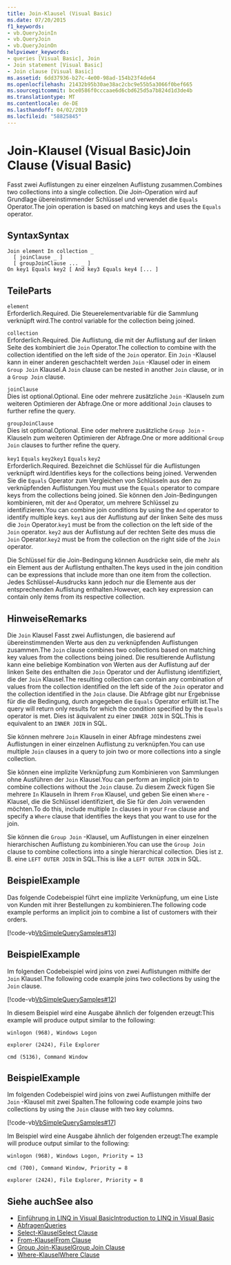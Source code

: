 ```yaml
---
title: Join-Klausel (Visual Basic)
ms.date: 07/20/2015
f1_keywords:
- vb.QueryJoinIn
- vb.QueryJoin
- vb.QueryJoinOn
helpviewer_keywords:
- queries [Visual Basic], Join
- Join statement [Visual Basic]
- Join clause [Visual Basic]
ms.assetid: 6dd37936-b27c-4e00-98ad-154b23f4de64
ms.openlocfilehash: 21432b95b30ae38ac2cbc9e55b5a3066f0bef665
ms.sourcegitcommit: bce0586f0cccaae6d6cbd625d5a7b824d1d3de4b
ms.translationtype: MT
ms.contentlocale: de-DE
ms.lasthandoff: 04/02/2019
ms.locfileid: "58825845"
---
```

# <a name="join-clause-visual-basic"></a><span data-ttu-id="7e891-102">Join-Klausel (Visual Basic)</span><span class="sxs-lookup"><span data-stu-id="7e891-102">Join Clause (Visual Basic)</span></span>
<span data-ttu-id="7e891-103">Fasst zwei Auflistungen zu einer einzelnen Auflistung zusammen.</span><span class="sxs-lookup"><span data-stu-id="7e891-103">Combines two collections into a single collection.</span></span> <span data-ttu-id="7e891-104">Die Join-Operation wird auf Grundlage übereinstimmender Schlüssel und verwendet die `Equals` Operator.</span><span class="sxs-lookup"><span data-stu-id="7e891-104">The join operation is based on matching keys and uses the `Equals` operator.</span></span>  
  
## <a name="syntax"></a><span data-ttu-id="7e891-105">Syntax</span><span class="sxs-lookup"><span data-stu-id="7e891-105">Syntax</span></span>  
  
```  
Join element In collection _  
  [ joinClause _ ]   
  [ groupJoinClause ... _ ]   
On key1 Equals key2 [ And key3 Equals key4 [... ]  
```  
  
## <a name="parts"></a><span data-ttu-id="7e891-106">Teile</span><span class="sxs-lookup"><span data-stu-id="7e891-106">Parts</span></span>  
 `element`  
 <span data-ttu-id="7e891-107">Erforderlich.</span><span class="sxs-lookup"><span data-stu-id="7e891-107">Required.</span></span> <span data-ttu-id="7e891-108">Die Steuerelementvariable für die Sammlung verknüpft wird.</span><span class="sxs-lookup"><span data-stu-id="7e891-108">The control variable for the collection being joined.</span></span>  
  
 `collection`  
 <span data-ttu-id="7e891-109">Erforderlich.</span><span class="sxs-lookup"><span data-stu-id="7e891-109">Required.</span></span> <span data-ttu-id="7e891-110">Die Auflistung, die mit der Auflistung auf der linken Seite des kombiniert die `Join` Operator.</span><span class="sxs-lookup"><span data-stu-id="7e891-110">The collection to combine with the collection identified on the left side of the `Join` operator.</span></span> <span data-ttu-id="7e891-111">Ein `Join` -Klausel kann in einer anderen geschachtelt werden `Join` -Klausel oder in einem `Group Join` Klausel.</span><span class="sxs-lookup"><span data-stu-id="7e891-111">A `Join` clause can be nested in another `Join` clause, or in a `Group Join` clause.</span></span>  
  
 `joinClause`  
 <span data-ttu-id="7e891-112">Dies ist optional.</span><span class="sxs-lookup"><span data-stu-id="7e891-112">Optional.</span></span> <span data-ttu-id="7e891-113">Eine oder mehrere zusätzliche `Join` -Klauseln zum weiteren Optimieren der Abfrage.</span><span class="sxs-lookup"><span data-stu-id="7e891-113">One or more additional `Join` clauses to further refine the query.</span></span>  
  
 `groupJoinClause`  
 <span data-ttu-id="7e891-114">Dies ist optional.</span><span class="sxs-lookup"><span data-stu-id="7e891-114">Optional.</span></span> <span data-ttu-id="7e891-115">Eine oder mehrere zusätzliche `Group Join` -Klauseln zum weiteren Optimieren der Abfrage.</span><span class="sxs-lookup"><span data-stu-id="7e891-115">One or more additional `Group Join` clauses to further refine the query.</span></span>  
  
 <span data-ttu-id="7e891-116">`key1` `Equals` `key2`</span><span class="sxs-lookup"><span data-stu-id="7e891-116">`key1` `Equals` `key2`</span></span>  
 <span data-ttu-id="7e891-117">Erforderlich.</span><span class="sxs-lookup"><span data-stu-id="7e891-117">Required.</span></span> <span data-ttu-id="7e891-118">Bezeichnet die Schlüssel für die Auflistungen verknüpft wird.</span><span class="sxs-lookup"><span data-stu-id="7e891-118">Identifies keys for the collections being joined.</span></span> <span data-ttu-id="7e891-119">Verwenden Sie die `Equals` Operator zum Vergleichen von Schlüsseln aus den zu verknüpfenden Auflistungen.</span><span class="sxs-lookup"><span data-stu-id="7e891-119">You must use the `Equals` operator to compare keys from the collections being joined.</span></span> <span data-ttu-id="7e891-120">Sie können den Join-Bedingungen kombinieren, mit der `And` Operator, um mehrere Schlüssel zu identifizieren.</span><span class="sxs-lookup"><span data-stu-id="7e891-120">You can combine join conditions by using the `And` operator to identify multiple keys.</span></span> <span data-ttu-id="7e891-121">`key1` aus der Auflistung auf der linken Seite des muss die `Join` Operator.</span><span class="sxs-lookup"><span data-stu-id="7e891-121">`key1` must be from the collection on the left side of the `Join` operator.</span></span> <span data-ttu-id="7e891-122">`key2` aus der Auflistung auf der rechten Seite des muss die `Join` Operator.</span><span class="sxs-lookup"><span data-stu-id="7e891-122">`key2` must be from the collection on the right side of the `Join` operator.</span></span>  
  
 <span data-ttu-id="7e891-123">Die Schlüssel für die Join-Bedingung können Ausdrücke sein, die mehr als ein Element aus der Auflistung enthalten.</span><span class="sxs-lookup"><span data-stu-id="7e891-123">The keys used in the join condition can be expressions that include more than one item from the collection.</span></span> <span data-ttu-id="7e891-124">Jedes Schlüssel-Ausdrucks kann jedoch nur die Elemente aus der entsprechenden Auflistung enthalten.</span><span class="sxs-lookup"><span data-stu-id="7e891-124">However, each key expression can contain only items from its respective collection.</span></span>  
  
## <a name="remarks"></a><span data-ttu-id="7e891-125">Hinweise</span><span class="sxs-lookup"><span data-stu-id="7e891-125">Remarks</span></span>  
 <span data-ttu-id="7e891-126">Die `Join` Klausel Fasst zwei Auflistungen, die basierend auf übereinstimmenden Werte aus den zu verknüpfenden Auflistungen zusammen.</span><span class="sxs-lookup"><span data-stu-id="7e891-126">The `Join` clause combines two collections based on matching key values from the collections being joined.</span></span> <span data-ttu-id="7e891-127">Die resultierende Auflistung kann eine beliebige Kombination von Werten aus der Auflistung auf der linken Seite des enthalten die `Join` Operator und der Auflistung identifiziert, die der `Join` Klausel.</span><span class="sxs-lookup"><span data-stu-id="7e891-127">The resulting collection can contain any combination of values from the collection identified on the left side of the `Join` operator and the collection identified in the `Join` clause.</span></span> <span data-ttu-id="7e891-128">Die Abfrage gibt nur Ergebnisse für die die Bedingung, durch angegeben die `Equals` Operator erfüllt ist.</span><span class="sxs-lookup"><span data-stu-id="7e891-128">The query will return only results for which the condition specified by the `Equals` operator is met.</span></span> <span data-ttu-id="7e891-129">Dies ist äquivalent zu einer `INNER JOIN` in SQL.</span><span class="sxs-lookup"><span data-stu-id="7e891-129">This is equivalent to an `INNER JOIN` in SQL.</span></span>  
  
 <span data-ttu-id="7e891-130">Sie können mehrere `Join` Klauseln in einer Abfrage mindestens zwei Auflistungen in einer einzelnen Auflistung zu verknüpfen.</span><span class="sxs-lookup"><span data-stu-id="7e891-130">You can use multiple `Join` clauses in a query to join two or more collections into a single collection.</span></span>  
  
 <span data-ttu-id="7e891-131">Sie können eine implizite Verknüpfung zum Kombinieren von Sammlungen ohne Ausführen der `Join` Klausel.</span><span class="sxs-lookup"><span data-stu-id="7e891-131">You can perform an implicit join to combine collections without the `Join` clause.</span></span> <span data-ttu-id="7e891-132">Zu diesem Zweck fügen Sie mehrere `In` Klauseln in Ihrem `From` Klausel, und geben Sie einen `Where` -Klausel, die die Schlüssel identifiziert, die Sie für den Join verwenden möchten.</span><span class="sxs-lookup"><span data-stu-id="7e891-132">To do this, include multiple `In` clauses in your `From` clause and specify a `Where` clause that identifies the keys that you want to use for the join.</span></span>  
  
 <span data-ttu-id="7e891-133">Sie können die `Group Join` -Klausel, um Auflistungen in einer einzelnen hierarchischen Auflistung zu kombinieren.</span><span class="sxs-lookup"><span data-stu-id="7e891-133">You can use the `Group Join` clause to combine collections into a single hierarchical collection.</span></span> <span data-ttu-id="7e891-134">Dies ist z. B. eine `LEFT OUTER JOIN` in SQL.</span><span class="sxs-lookup"><span data-stu-id="7e891-134">This is like a `LEFT OUTER JOIN` in SQL.</span></span>  
  
## <a name="example"></a><span data-ttu-id="7e891-135">Beispiel</span><span class="sxs-lookup"><span data-stu-id="7e891-135">Example</span></span>  
 <span data-ttu-id="7e891-136">Das folgende Codebeispiel führt eine implizite Verknüpfung, um eine Liste von Kunden mit ihrer Bestellungen zu kombinieren.</span><span class="sxs-lookup"><span data-stu-id="7e891-136">The following code example performs an implicit join to combine a list of customers with their orders.</span></span>  
  
 [!code-vb[VbSimpleQuerySamples#13](~/samples/snippets/visualbasic/VS_Snippets_VBCSharp/VbSimpleQuerySamples/VB/QuerySamples1.vb#13)]  
  
## <a name="example"></a><span data-ttu-id="7e891-137">Beispiel</span><span class="sxs-lookup"><span data-stu-id="7e891-137">Example</span></span>  
 <span data-ttu-id="7e891-138">Im folgenden Codebeispiel wird joins von zwei Auflistungen mithilfe der `Join` Klausel.</span><span class="sxs-lookup"><span data-stu-id="7e891-138">The following code example joins two collections by using the `Join` clause.</span></span>  
  
 [!code-vb[VbSimpleQuerySamples#12](~/samples/snippets/visualbasic/VS_Snippets_VBCSharp/VbSimpleQuerySamples/VB/QuerySamples2.vb#12)]  
  
 <span data-ttu-id="7e891-139">In diesem Beispiel wird eine Ausgabe ähnlich der folgenden erzeugt:</span><span class="sxs-lookup"><span data-stu-id="7e891-139">This example will produce output similar to the following:</span></span>  
  
 `winlogon (968), Windows Logon`  
  
 `explorer (2424), File Explorer`  
  
 `cmd (5136), Command Window`  
  
## <a name="example"></a><span data-ttu-id="7e891-140">Beispiel</span><span class="sxs-lookup"><span data-stu-id="7e891-140">Example</span></span>  
 <span data-ttu-id="7e891-141">Im folgenden Codebeispiel wird joins von zwei Auflistungen mithilfe der `Join` -Klausel mit zwei Spalten.</span><span class="sxs-lookup"><span data-stu-id="7e891-141">The following code example joins two collections by using the `Join` clause with two key columns.</span></span>  
  
 [!code-vb[VbSimpleQuerySamples#17](~/samples/snippets/visualbasic/VS_Snippets_VBCSharp/VbSimpleQuerySamples/VB/QuerySamples3.vb#17)]  
  
 <span data-ttu-id="7e891-142">Im Beispiel wird eine Ausgabe ähnlich der folgenden erzeugt:</span><span class="sxs-lookup"><span data-stu-id="7e891-142">The example will produce output similar to the following:</span></span>  
  
 `winlogon (968), Windows Logon, Priority = 13`  
  
 `cmd (700), Command Window, Priority = 8`  
  
 `explorer (2424), File Explorer, Priority = 8`  
  
## <a name="see-also"></a><span data-ttu-id="7e891-143">Siehe auch</span><span class="sxs-lookup"><span data-stu-id="7e891-143">See also</span></span>

- [<span data-ttu-id="7e891-144">Einführung in LINQ in Visual Basic</span><span class="sxs-lookup"><span data-stu-id="7e891-144">Introduction to LINQ in Visual Basic</span></span>](../../../visual-basic/programming-guide/language-features/linq/introduction-to-linq.md)
- [<span data-ttu-id="7e891-145">Abfragen</span><span class="sxs-lookup"><span data-stu-id="7e891-145">Queries</span></span>](../../../visual-basic/language-reference/queries/index.md)
- [<span data-ttu-id="7e891-146">Select-Klausel</span><span class="sxs-lookup"><span data-stu-id="7e891-146">Select Clause</span></span>](../../../visual-basic/language-reference/queries/select-clause.md)
- [<span data-ttu-id="7e891-147">From-Klausel</span><span class="sxs-lookup"><span data-stu-id="7e891-147">From Clause</span></span>](../../../visual-basic/language-reference/queries/from-clause.md)
- [<span data-ttu-id="7e891-148">Group Join-Klausel</span><span class="sxs-lookup"><span data-stu-id="7e891-148">Group Join Clause</span></span>](../../../visual-basic/language-reference/queries/group-join-clause.md)
- [<span data-ttu-id="7e891-149">Where-Klausel</span><span class="sxs-lookup"><span data-stu-id="7e891-149">Where Clause</span></span>](../../../visual-basic/language-reference/queries/where-clause.md)
